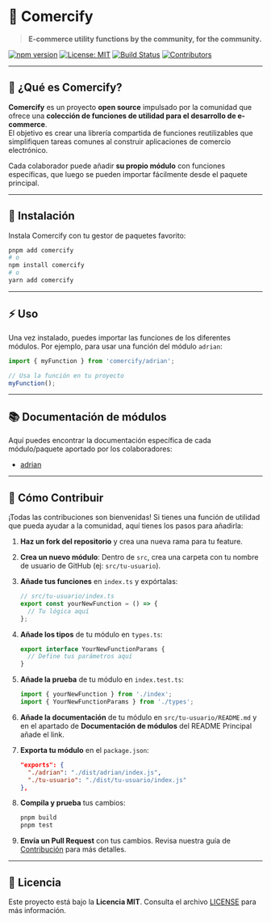 # 🛒 Comercify

> **E-commerce utility functions by the community, for the community.**

[![npm version](https://img.shields.io/npm/v/comercify.svg)](https://www.npmjs.com/package/comercify)
[![License: MIT](https://img.shields.io/badge/License-MIT-green.svg)](../LICENSE)
[![Build Status](https://img.shields.io/github/actions/workflow/status/comercify-dev/comercify/ci.yml?branch=main)](https://github.com/comercify-dev/comercify/actions)
[![Contributors](https://img.shields.io/github/contributors/comercify-dev/comercify)](https://github.com/comercify-dev/comercify/graphs/contributors)

---

## 📖 ¿Qué es Comercify?

**Comercify** es un proyecto **open source** impulsado por la comunidad que ofrece una **colección de funciones de utilidad para el desarrollo de e-commerce**.  
El objetivo es crear una librería compartida de funciones reutilizables que simplifiquen tareas comunes al construir aplicaciones de comercio electrónico.

Cada colaborador puede añadir **su propio módulo** con funciones específicas, que luego se pueden importar fácilmente desde el paquete principal.

---

## 🚀 Instalación

Instala Comercify con tu gestor de paquetes favorito:

```bash
pnpm add comercify
# o
npm install comercify
# o
yarn add comercify
```

---

## ⚡ Uso

Una vez instalado, puedes importar las funciones de los diferentes módulos.
Por ejemplo, para usar una función del módulo `adrian`:

```typescript
import { myFunction } from 'comercify/adrian';

// Usa la función en tu proyecto
myFunction();
```

---

## 📚 Documentación de módulos

Aquí puedes encontrar la documentación específica de cada módulo/paquete aportado por los colaboradores:

- [adrian](./adrian/README.md)

---

## 🙌 Cómo Contribuir

¡Todas las contribuciones son bienvenidas!
Si tienes una función de utilidad que pueda ayudar a la comunidad, aquí tienes los pasos para añadirla:

1. **Haz un fork del repositorio** y crea una nueva rama para tu feature.

2. **Crea un nuevo módulo**: Dentro de `src`, crea una carpeta con tu nombre de usuario de GitHub (ej: `src/tu-usuario`).

3. **Añade tus funciones** en `index.ts` y expórtalas:

   ```typescript
   // src/tu-usuario/index.ts
   export const yourNewFunction = () => {
     // Tu lógica aquí
   };
   ```

4. **Añade los tipos** de tu módulo en `types.ts`:

   ```typescript
   export interface YourNewFunctionParams {
     // Define tus parámetros aquí
   }
   ```

5. **Añade la prueba** de tu módulo en `index.test.ts`:

   ```typescript
   import { yourNewFunction } from './index';
   import { YourNewFunctionParams } from './types';
   ```

6. **Añade la documentación** de tu módulo en `src/tu-usuario/README.md` y en el apartado de **Documentación de módulos** del README Principal añade el link.

7. **Exporta tu módulo** en el `package.json`:

   ```json
   "exports": {
     "./adrian": "./dist/adrian/index.js",
     "./tu-usuario": "./dist/tu-usuario/index.js"
   },
   ```

8. **Compila y prueba** tus cambios:

   ```bash
   pnpm build
   pnpm test
   ```

9. **Envía un Pull Request** con tus cambios.
   Revisa nuestra guía de [Contribución](../CONTRIBUTING.md) para más detalles.

---

## 📝 Licencia

Este proyecto está bajo la **Licencia MIT**.
Consulta el archivo [LICENSE](../LICENSE) para más información.
